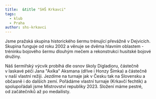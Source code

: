 ```yaml
---
title:  &title "SHŠ Krkavci"
tags:
  - klub
  - Praha
author: shs-krkavci
---
```

Jsme pražská skupina historického šermu trénující převážně v&nbsp;Dejvicích.
Skupina funguje od&nbsp;roku 2002 a věnuje se dvěma hlavním oblastem - tréninku bojového šermu dlouhým mečem a rekonstrukci husitské bojové družiny.

Náš šermířský výcvik probíhá dle osnov školy Digladioru, částečně v&nbsp;laskavé péči Jana "Axíka" Aksmana (dříve i Honzy Šimka) a částečně v&nbsp;naší vlastní režiji.
Jezdíme na turnaje jak v&nbsp;Česku tak na&nbsp;Slovensku a občasně i&nbsp;do&nbsp;dalších zemí.
Pořádáme vlastní turnaje (Krkavčí fechtík) a spolupořádali jsme Mistrovství republiky 2023.
Složení máme pestré, od&nbsp;začátečníků až po&nbsp;medailisty.
